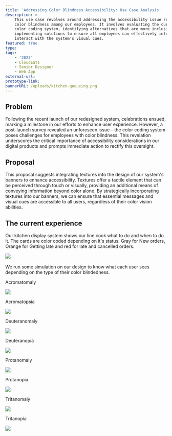 ```yaml
---
title: 'Addressing Color Blindness Accessibility: Use Case Analysis'
description: >
    This use case revolves around addressing the accessibility issue related to
    color blindness among our employees. It involves evaluating the current
    color coding system, identifying alternatives that are more inclusive, and
    implementing solutions to ensure all employees can effectively interpret and
    interact with the system's visual cues.
featured: true
type:
tags:
    - '2023'
    - CloudEats
    - Senior Designer
    - Web App
external-url:
prototype-link:
bannerURL: /uploads/kitchen-queueing.png
---
```

## Problem

Following the recent launch of our redesigned system, celebrations ensued, marking a milestone in our efforts to enhance user experience. However, a post-launch survey revealed an unforeseen issue – the color coding system poses challenges for employees with color blindness. This revelation underscores the critical importance of accessibility considerations in our digital products and prompts immediate action to rectify this oversight.

## Proposal

This proposal suggests integrating textures into the design of our system's banners to enhance accessibility. Textures offer a tactile element that can be perceived through touch or visually, providing an additional means of conveying information beyond color alone. By strategically incorporating textures into our banners, we can ensure that essential messages and visual cues are accessible to all users, regardless of their color vision abilities.&nbsp;

## The current experience

Our kitchen display system shows our line cook what to do and when to do it. The cards are color coded depending on it's status. Gray for New orders, Orange for Getting late and red for late and cancelled orders.

​​​![](/uploads/kitchen-queueing.png)

We run some simulation on our design to know what each user sees depending on the type of their color blindedness.

Acromatomaly

![](/uploads/Achromatomaly%20vision.png)

Acromatopsia

![](/uploads/Achromatopsia%20vision.png)

Deuteranomaly

![](/uploads/Deuteranomaly%20vision.png)

Deuteranopia

![](/uploads/Deuteranopia%20vision.png)

Protanomaly

![](/uploads/Protanomaly%20vision.png)

Protanopia

![](/uploads/Protanopia%20vision.png)

Tritanomaly

![](/uploads/Tritanomaly%20vision.png)

Tritanopia

![](/uploads/Tritanopia%20vision.png)



​​​​​​